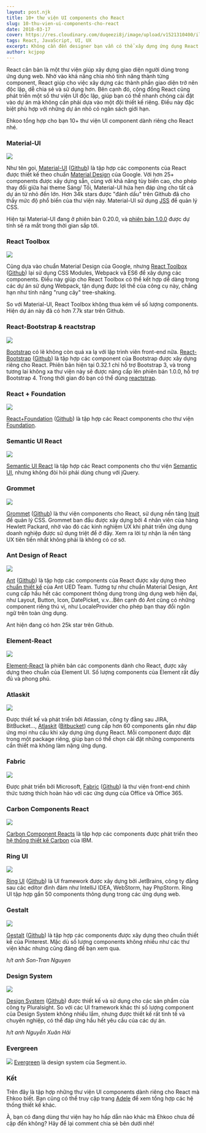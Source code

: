 ```yaml
---
layout: post.njk
title: 10+ thư viện UI components cho React
slug: 10-thu-vien-ui-components-cho-react
date: 2018-03-17
cover: https://res.cloudinary.com/duqeezi8j/image/upload/v1521310400/illustrator_z3o4m0.png
tags: React, JavaScript, UI, UX
excerpt: Không cần đến designer bạn vẫn có thể xây dựng ứng dụng React với giao diện chuyên nghiệp, UX hợp lý. Bằng cách nào ư? Nhờ vào sử dụng các thư viện UI mà Ehkoo giới thiệu ngay đây.
author: kcjpop
---
```

React căn bản là một thư viện giúp xây dựng giao diện người dùng trong ứng dụng web. Nhờ vào khả năng chia nhỏ tính năng thành từng component, React giúp cho việc xây dựng các thành phần giao diện trở nên độc lập, dễ chia sẻ và sử dụng hơn. Bên cạnh đó, cộng đồng React cũng phát triển một số thư viện UI độc lập, giúp bạn có thể nhanh chóng cài đặt vào dự án mà không cần phải dựa vào một đội thiết kế riêng. Điều này đặc biệt phù hợp với những dự án nhỏ có ngân sách giới hạn.

Ehkoo tổng hợp cho bạn 10+ thư viện UI component dành riêng cho React nhé.

### Material-UI

![](https://res.cloudinary.com/duqeezi8j/image/upload/v1521301741/rk7vltwagn3weelgn5kb.png)

Như tên gọi, [Material-UI](http://www.material-ui.com/#/) ([Github](https://github.com/mui-org/material-ui)) là tập hợp các components của React được thiết kế theo chuẩn [Material Design](https://www.google.com/design/spec/material-design/introduction.html) của Google. Với hơn 25+ components được xây dựng sẵn, cùng với khả năng tùy biến cao, cho phép thay đổi giữa hai theme Sáng/ Tối, Material-UI hứa hẹn đáp ứng cho tất cả dự án từ nhỏ đến lớn. Hơn 34k stars được "đánh dấu" trên Github đã cho thấy mức độ phổ biến của thư viện này. Material-UI sử dụng [JSS](http://cssinjs.org/) để quản lý CSS.

Hiện tại Material-UI đang ở phiên bản 0.20.0, và [phiên bản 1.0.0](https://material-ui-next.com/) được dự tính sẽ ra mắt trong thời gian sắp tới.

### React Toolbox

![](https://res.cloudinary.com/duqeezi8j/image/upload/v1521302273/mcddfulbhknwx1efjsuo.png)

Cũng dựa vào chuẩn Material Design của Google, nhưng [React Toolbox](http://react-toolbox.io/#/) ([Github](https://github.com/react-toolbox/react-toolbox)) lại sử dụng CSS Modules, Webpack và ES6 để xây dựng các components. Điều này giúp cho React Toolbox có thể kết hợp dễ dàng trong các dự án sử dụng Webpack, tận dụng được lợi thế của công cụ này, chẳng hạn như tính năng "rung cây" tree-shaking.

So với Material-UI, React Toolbox không thua kém về số lượng components. Hiện dự án này đã có hơn 7.7k star trên Github.

### React-Bootstrap & reactstrap

![](https://res.cloudinary.com/duqeezi8j/image/upload/v1521302550/pdsvgmqok9hiogrqjpvv.png)

[Bootstrap](http://getbootstrap.com/) có lẽ không còn quá xa lạ với lập trình viên front-end nữa. [React-Bootstrap](https://react-bootstrap.github.io/) ([Github](https://github.com/react-bootstrap/react-bootstrap)) là tập hợp các component của Bootstrap được xây dựng riêng cho React. Phiên bản hiện tại 0.32.1 chỉ hỗ trợ Bootstrap 3, và trong tương lai không xa thư viện này sẽ được nâng cấp lên phiên bản 1.0.0, hỗ trợ Bootstrap 4. Trong thời gian đó bạn có thể dùng [reactstrap](https://reactstrap.github.io/).

### React + Foundation

![](https://res.cloudinary.com/duqeezi8j/image/upload/c_scale,w_950/v1521309183/undefined_k1dvx7.jpg)

[React+Foundation](https://react.foundation/) ([Github](https://github.com/digiaonline/react-foundation)) là tập hợp các React components cho thư viện [Foundation](https://foundation.zurb.com/).

### Semantic UI React

![](https://res.cloudinary.com/duqeezi8j/image/upload/v1521309367/undefined_xgbgat.png)

[Semantic UI React](https://react.semantic-ui.com/introduction) là tập hợp các React components  cho thư viện [Semantic UI](https://semantic-ui.com/), nhưng không đòi hỏi phải dùng chung với jQuery.


### Grommet

![](https://res.cloudinary.com/duqeezi8j/image/upload/v1521303541/undefined_h1vcph.png)

[Grommet](http://grommet.io/) ([Github](https://github.com/grommet/grommet)) là thư viện components cho React, sử dụng nền tảng [Inuit](https://github.com/inuitcss/inuitcss) để quản lý CSS. Grommet ban đầu được xây dựng bởi 4 nhân viên của hãng Hewlett Packard, nhờ vào đó các kinh nghiệm UX khi phát triển ứng dụng doanh nghiệp được sử dụng triệt để ở đây. Xem ra lời tự nhận là nền tảng UX tiên tiến nhất không phải là không có cơ sở.

### Ant Design of React

![](https://res.cloudinary.com/duqeezi8j/image/upload/v1521304531/amk6hu7xjbsmpqqd8wsk.png)

[Ant](https://ant.design/docs/react/introduce) ([Github](https://github.com/ant-design/ant-design)) là tập hợp các components của React được xây dựng theo [chuẩn thiết kế](https://ant.design/docs/spec/introduce) của Ant UED Team. Tương tự như chuẩn Material Design, Ant cung cấp hầu hết các component thông dụng trong ứng dụng web hiện đại, như Layout, Button, Icon, DatePicket, v.v...Bên cạnh đó Ant cũng có những component riêng thú vị, như LocaleProvider cho phép bạn thay đổi ngôn ngữ trên toàn ứng dụng.

Ant hiện đang có hơn 25k star trên Github.

### Element-React

![](https://res.cloudinary.com/duqeezi8j/image/upload/v1521535497/1grcU5Q_vf34uk.png)

[Element-React](https://eleme.github.io/element-react/#/en-US/quick-start) là phiên bản các components dành cho React, được xây dựng theo chuẩn của Element UI. Số lượng components của Element rất đầy đủ và phong phú.

### Atlaskit

![](https://res.cloudinary.com/duqeezi8j/image/upload/v1521306305/undefined_tc9tyk.png)

Được thiết kế và phát triển bởi Atlassian, công ty đằng sau JIRA, BitBucket..., [Atlaskit](https://atlaskit.atlassian.com/) ([Bitbucket](https://bitbucket.org/atlassian/atlaskit-mk-2/src)) cung cấp hơn 60 components gần như đáp ứng mọi nhu cầu khi xây dựng ứng dụng React. Mỗi component được đặt trong một package riêng, giúp bạn có thể chọn cài đặt những components cần thiết mà không làm nặng ứng dụng.

### Fabric

![](https://res.cloudinary.com/duqeezi8j/image/upload/v1521306487/undefined_xgizqa.png)

Được phát triển bởi Microsoft, [Fabric](https://developer.microsoft.com/en-us/fabric) ([Github](https://github.com/OfficeDev/Office-UI-Fabric-Core)) là thư viện front-end chính thức tương thích hoàn hảo với các ứng dụng của Office và Office 365.

### Carbon Components React

![](https://res.cloudinary.com/duqeezi8j/image/upload/v1521309579/undefined_z4bulo.png)

[Carbon Component Reacts](https://github.com/carbon-design-system/carbon-components-react) là tập hợp các components được phát triển theo [hệ thống thiết kế Carbon](https://developer.ibm.com/code/open/projects/carbon-design-system/) của IBM.

### Ring UI

![](https://res.cloudinary.com/duqeezi8j/image/upload/v1521534889/JetBrains_Drive_to_develop_vvjkex.png)

[Ring UI](https://jetbrains.org/ring-ui/index.html) ([Github](https://github.com/JetBrains/ring-ui)) là UI framework được xây dựng bởi JetBrains, công ty đằng sau các editor đình đám như IntelliJ IDEA, WebStorm, hay PhpStorm. Ring UI tập hợp gần 50 components thông dụng trong các ứng dụng web.

### Gestalt

![](https://res.cloudinary.com/duqeezi8j/image/upload/v1521535052/pinterest-google-chrome_qwlf7m.jpg)

[Gestalt](https://pinterest.github.io/gestalt/) ([Github](https://github.com/pinterest/gestalt)) là tập hợp các components được xây dựng theo chuẩn thiết kế của Pinterest. Mặc dù số lượng components không nhiều như các thư viện khác nhưng cũng đáng để bạn xem qua.

_h/t anh Son-Tran Nguyen_

### Design System

![](https://res.cloudinary.com/duqeezi8j/image/upload/v1521539740/axxn5j0no6azvy6qwcpr.png)

[Design System](http://design-system.pluralsight.com/) ([Github](https://github.com/pluralsight/design-system)) được thiết kế và sử dụng cho các sản phẩm của công ty Pluralsight. So với các UI framework khác thì số lượng component của Design System không nhiều lắm, nhưng được thiết kế rất tinh tế và chuyên nghiệp, có thể đáp ứng hầu hết yêu cầu của các dự án.

_h/t anh Nguyễn Xuân Hải_

### Evergreen

![](https://res.cloudinary.com/duqeezi8j/image/upload/v1523094870/fsgdko2abbdqjbasic6q.png)
[Evergreen](https://segmentio.github.io/evergreen/) là design system của Segment.io.

### Kết

Trên đây là tập hợp những thư viện UI components dành riêng cho React mà Ehkoo biết. Bạn cũng có thể truy cập trang [Adele](https://adele.uxpin.com/) để xem tổng hợp các hệ thống thiết kế khác.

À, bạn có đang dùng thư viện hay ho hấp dẫn nào khác mà Ehkoo chưa đề cập đến không? Hãy để lại comment chia sẻ bên dưới nhé!
